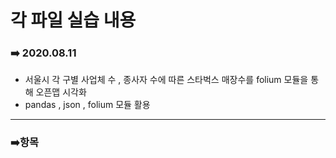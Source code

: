 # 각 파일 실습 내용

### :arrow_right: 2020.08.11

- 서울시 각 구별 사업체 수 , 종사자 수에 따른 스타벅스 매장수를 folium 모듈을 통해 오픈맵 시각화
- pandas , json , folium 모듈 활용

---

### :arrow_right:항목


